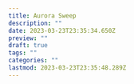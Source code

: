 ```yaml
---
title: Aurora Sweep
description: ""
date: 2023-03-23T23:35:34.650Z
preview: ""
draft: true
tags: ""
categories: ""
lastmod: 2023-03-23T23:35:48.289Z
---
```

